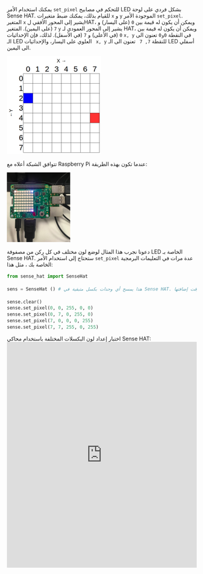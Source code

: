 يمكنك استخدام الأمر `set_pixel` للتحكم في مصابيح LED بشكل فردي على لوحة Sense HAT. للقيام بذلك، يمكنك ضبط متغيرات `x` و `y` الموجودة الأمر `set_pixel`. المتغير `x` يشير إلى المحور الأفقي لHAT، ويمكن أن يكون له قيمة بين `0` (على اليسار) و `7` (على اليمين). المتغير `y` يشير إلى المحور العمودي لـ HAT، ويمكن أن يكون له قيمة بين `0` (في الأعلى) و `7` (في الأسفل). لذلك، فإن الإحداثيات `x, y` في النقطة `0و0` تعنون الى الـ LED العلوي على اليسار، والإحداثيات ` x, y` للنقطة `7, 7 ` تعنون الى الـ LED أسفلي الى اليمين.

![](images/coordinates.png)

تتوافق الشبكة أعلاه مع Raspberry Pi عندما تكون بهذه الطريقة:

![](images/rpicoordinates.png)

دعونا نجرب هذا المثال لوضع لون مختلف في كل ركن من مصفوفة LED الخاصة بـ Sense HAT. ستحتاج إلى استخدام الأمر ` set_pixel ` عدة مرات في التعليمات البرمجية الخاصة بك ، مثل هذا:

```python
from sense_hat import SenseHat

sens = SenseHat () # هذا يمسح أي وحدات بكسل متبقية في Sense HAT. قد لا تحتاج إلى هذه الخطوة وقد ترغب في اختيار وقت إضافتها.

sense.clear()
sense.set_pixel(0, 0, 255, 0, 0)
sense.set_pixel(0, 7, 0, 255, 0)
sense.set_pixel(7, 0, 0, 0, 255)
sense.set_pixel(7, 7, 255, 0, 255)
```

اختبار إعداد لون البكسلات المختلفة باستخدام محاكي Sense HAT: <iframe src="https://trinket.io/embed/python/78c2595904" width="100%" height="600" frameborder="0" marginwidth="0" marginheight="0" allowfullscreen mark="crwd-mark"></iframe>
